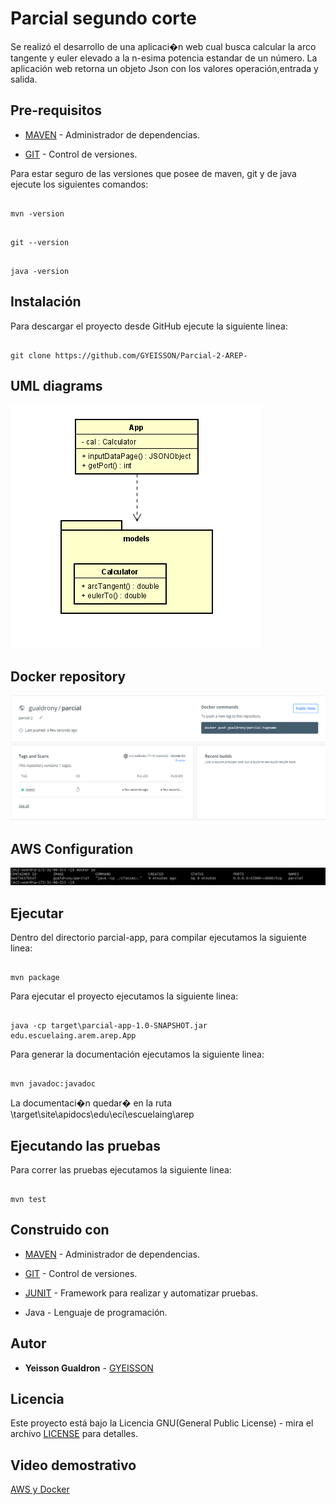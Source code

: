 # Parcial segundo corte

Se realizó el desarrollo de una aplicaci�n web cual busca calcular la arco tangente  y euler elevado a la n-esima potencia estandar de un número.
La aplicación web retorna un objeto Json con los valores operación,entrada y salida.



## Pre-requisitos

*  [MAVEN](https://maven.apache.org/) - Administrador de dependencias.

*  [GIT](https://git-scm.com/) - Control de versiones.

Para estar seguro de las versiones que posee de maven, git y de java ejecute los siguientes comandos:

```

mvn -version

```

```

git --version

```

```

java -version

```

## Instalación

Para descargar el proyecto desde GitHub ejecute la siguiente linea:

```

git clone https://github.com/GYEISSON/Parcial-2-AREP-

```

## UML diagrams  

![](/recursos/classDiagram.png)  

## Docker repository   


![](/recursos/docker.png)   


## AWS Configuration  

![](/recursos/awsConfigure.png)   

## Ejecutar

Dentro del directorio parcial-app, para compilar ejecutamos la siguiente linea:

```

mvn package

```

Para ejecutar el proyecto ejecutamos la siguiente linea:

```

java -cp target\parcial-app-1.0-SNAPSHOT.jar edu.escuelaing.arem.arep.App

```

Para generar la documentación ejecutamos la siguiente linea:

```

mvn javadoc:javadoc

```

La documentaci�n quedar� en la ruta \target\site\apidocs\edu\eci\escuelaing\arep

## Ejecutando las pruebas

Para correr las pruebas ejecutamos la siguiente linea:

```

mvn test

```

## Construido con

*  [MAVEN](https://maven.apache.org/) - Administrador de dependencias.

*  [GIT](https://git-scm.com/) - Control de versiones.

*  [JUNIT](https://junit.org/junit5/) - Framework para realizar y automatizar pruebas.

* Java - Lenguaje de programación.  

## Autor

*  **Yeisson Gualdron** - [GYEISSON](https://github.com/GYEISSON)


## Licencia

Este proyecto está bajo la Licencia GNU(General Public License) - mira el archivo [LICENSE](LICENSE) para detalles.

## Video  demostrativo   

[AWS y Docker](https://youtu.be/41PyBC47RH4)
